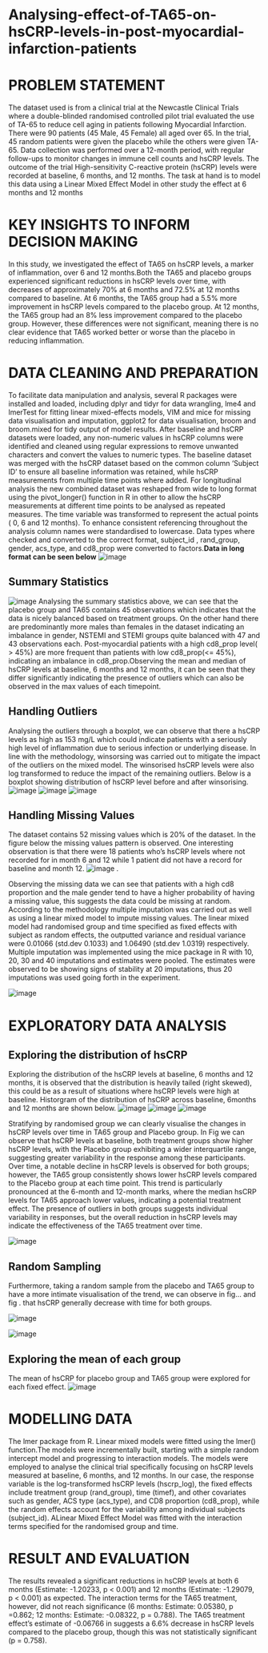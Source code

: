 # Analysing-effect-of-TA65-on-hsCRP-levels-in-post-myocardial-infarction-patients

# PROBLEM STATEMENT
The dataset used is from a clinical trial at the Newcastle Clinical Trials where a double-blinded randomised controlled pilot trial evaluated the use of TA-65 to reduce cell aging in patients following Myocardial Infarction. There were 90 patients (45 Male, 45 Female) all aged over 65. In the trial, 45 random patients were given the placebo while the others were given TA-65. Data collection was performed over a 12-month period, with regular follow-ups to monitor changes in immune cell counts and hsCRP levels. The outcome of the trial High-sensitivity C-reactive protein (hsCRP) levels were recorded at baseline, 6 months, and 12 months. The task at hand is to model this data using a Linear Mixed Effect Model in other study the effect at 6 months and 12 months


# KEY INSIGHTS TO INFORM DECISION MAKING
In this study, we investigated the effect of TA65 on hsCRP levels, a marker of inflammation, over 6 and 12 months.Both the TA65 and placebo groups experienced significant reductions in hsCRP levels over time, with decreases of approximately 70% at 6 months and 72.5% at 12 months compared to baseline. At 6 months, the TA65 group had a 5.5% more improvement in hsCRP levels compared to the placebo group. At 12 months, the TA65 group had an 8% less improvement compared to the placebo group. However, these differences were not significant, meaning there is no clear evidence that TA65 worked better or worse than the placebo in reducing inflammation.

# DATA CLEANING AND PREPARATION
To facilitate data manipulation and analysis, several R packages were installed and loaded, including dplyr and tidyr for data wrangling, lme4 and lmerTest for fitting linear mixed-effects models, VIM and mice for missing data visualisation and imputation, ggplot2 for data visualisation, broom and broom.mixed for tidy output of model results.
After baseline and hsCRP datasets were loaded, any non-numeric values in hsCRP columns were identified and cleaned using regular expressions to remove unwanted characters and convert the values to numeric types. The baseline dataset was merged with the hsCRP dataset based on the common column ‘Subject ID’ to ensure all baseline information was retained, while hsCRP measurements from multiple time points where added. For longitudinal analysis the new combined dataset was reshaped from wide to long format using the pivot_longer() function in R in other to allow the hsCRP measurements at different time points to be analysed as repeated measures. The time variable was transformed to represent the actual points ( 0, 6 and 12 months). To enhance consistent referencing throughout the analysis column names were standardised to lowercase. Data types where checked and converted to the correct format, subject_id , rand_group, gender, acs_type, and cd8_prop were converted to factors.**Data in long format can be seen below**
![image](https://github.com/user-attachments/assets/afc9e7a6-74f6-40f0-83a7-469ab6e3d792)


## Summary Statistics
![image](https://github.com/user-attachments/assets/e5c890aa-b1e5-4e74-9ed1-81304dd705bf)
Analysing the summary statistics above, we can see that the placebo group and TA65 contains 45 observations which indicates that the data is nicely balanced based on treatment groups. On the other hand there are predominantly more males than females in the dataset indicating an imbalance in gender, NSTEMI and STEMI groups quite balanced with 47 and 43 observations each. Post-myocardial patients with a high cd8_prop level( > 45%) are more frequent than patients with low cd8_prop(<= 45%), indicating an imbalance in cd8_prop.Observing the mean and median of hsCRP levels at baseline, 6 months and 12 months, it can be seen that they differ significantly indicating the presence of outliers which can also be observed in the max values of each timepoint.


## Handling Outliers
Analysing the outliers through a boxplot, we can observe that there a hsCRP levels as high as 153 mg/L which could indicate patients with a seriously high level of inflammation due to serious infection or underlying disease. In line with the methodology, winsorsing was carried out to mitigate the impact of the outliers on the mixed model. The winsorised hsCRP levels were also log transformed to reduce the impact of the remaining outliers. Below is a boxplot showing distribution of hsCRP level before and after winsorising.
![image](https://github.com/user-attachments/assets/078c390b-78c6-4e07-8c70-46bd950485cb) ![image](https://github.com/user-attachments/assets/8c050875-5e76-4693-9501-94d8591dd0af) ![image](https://github.com/user-attachments/assets/e80166a2-200c-4d39-b313-375e44b00846)

## Handling Missing Values
The dataset contains 52 missing values which is 20% of the dataset. In the figure below the missing values pattern is observed. One interesting observation is that there were 18 patients who’s hsCRP levels where not recorded for in month 6 and 12 while 1 patient did not have a record for baseline and month 12.
![image](https://github.com/user-attachments/assets/9394c854-04c1-4775-b98c-b0b722f0c0a4) .

Observing the missing data we can see that patients with a high cd8 proportion and the male gender tend to have a higher probability of having a missing value, this suggests the data could be missing at random. According to the methodology multiple imputation was carried out as well as using a linear mixed model to impute missing values. The linear mixed model had randomised group and time specified as fixed effects with subject as random effects, the outputted variance and residual variance were 0.01066 (std.dev 0.1033) and 1.06490 (std.dev 1.0319) respectively. Multiple imputation was implemented using the mice package in R with 10, 20, 30 and 40 imputations and estimates were pooled. The estimates were observed to be showing signs of stability at 20 imputations, thus 20 imputations was used going forth in the experiment.

![image](https://github.com/user-attachments/assets/f975ab7f-4adc-4e3a-b53f-f5c5d27089a1)

# EXPLORATORY DATA ANALYSIS
## Exploring the distribution of hsCRP
Exploring the distribution of the hsCRP levels at baseline, 6 months and 12 months, it is observed that the distribution is heavily tailed (right skewed), this could be as a result of situations where hsCRP levels were high at baseline. Historgram of the distribution of hsCRP across baseline, 6months and 12 months are shown below.
![image](https://github.com/user-attachments/assets/773bbd34-85b8-4aab-baf9-677785f13e8c)
![image](https://github.com/user-attachments/assets/d036c915-77ef-4054-a117-aff862b58237)
![image](https://github.com/user-attachments/assets/eaf662a2-e8c2-4189-9f6c-d53bcdb161f6)

Stratifying by randomised group we can clearly visualise the changes in hsCRP levels over time in TA65 group and Placebo group. In Fig we can observe that hsCRP levels at baseline, both treatment groups show higher hsCRP levels, with the Placebo group exhibiting a wider interquartile range, suggesting greater variability in the response among these participants. Over time, a notable decline in hsCRP levels is observed for both groups; however, the TA65 group consistently shows lower hsCRP levels compared to the Placebo group at each time point. This trend is particularly pronounced at the 6-month and 12-month marks, where the median hsCRP levels for TA65 approach lower values, indicating a potential treatment effect. The presence of outliers in both groups suggests individual variability in responses, but the overall reduction in hsCRP levels may indicate the effectiveness of the TA65 treatment over time.

![image](https://github.com/user-attachments/assets/c78607ce-8a90-4181-942b-317bb77717e4)

## Random Sampling
Furthermore, taking a random sample from the placebo and TA65 group to have a more intimate visualisation of the trend, we can observe in fig… and fig . that hsCRP generally decrease with time for both groups.

![image](https://github.com/user-attachments/assets/9bf391d9-cabe-4b1f-8967-8452482854b6)

![image](https://github.com/user-attachments/assets/6694c94d-e57d-4348-9cc0-63fe79dc248d)

## Exploring the mean of each group
The mean of hsCRP for placebo group and TA65 group were explored for each fixed effect.
![image](https://github.com/user-attachments/assets/8f7f9df2-4ccc-4a58-b311-06f021832ddf)


# MODELLING DATA
The lmer package from R. Linear mixed models were fitted using the lmer() function.The models were incrementally built, starting with a simple random intercept model and progressing to interaction models. The models were employed to analyse the clinical trial specifically focusing on hsCRP levels measured at baseline, 6 months, and 12 months.
In our case, the response variable is the log-transformed hsCRP levels (hscrp_log), the fixed effects include treatment group (rand_group), time (timef), and other covariates such as gender, ACS type (acs_type), and CD8 proportion (cd8_prop), while the random effects account for the variability among individual subjects (subject_id).
ALinear Mixed Effect Model was fitted with the interaction terms specified for the randomised group and time.
# RESULT AND EVALUATION
The results revealed a significant reductions in hsCRP levels at both 6 months (Estimate: -1.20233, p < 0.001) and 12 months (Estimate: -1.29079, p < 0.001) as expected. The interaction terms for the TA65 treatment, however, did not reach significance (6 months: Estimate: 0.05380, p =0.862; 12 months: Estimate: -0.08322, p = 0.788). The TA65 treatment effect’s estimate of -0.06766 in suggests a 6.6% decrease in hsCRP levels compared to the placebo group, though this was not statistically significant (p = 0.758).
